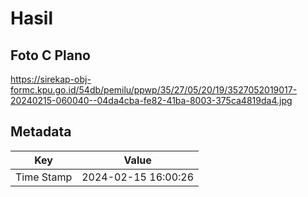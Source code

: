 # Hasil

## Foto C Plano

https://sirekap-obj-formc.kpu.go.id/54db/pemilu/ppwp/35/27/05/20/19/3527052019017-20240215-060040--04da4cba-fe82-41ba-8003-375ca4819da4.jpg


## Metadata

| Key        | Value               |
| ---------- | ------------------- |
| Time Stamp | 2024-02-15 16:00:26 |



